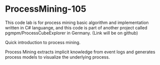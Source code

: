 # ProcessMining-105

This code lab is for process mining basic algorithm and implementation written in C# languange, and this code is part of another project called pgmpm/ProcessCubeExplorer in Germany. (Link will be on github)

Quick introduction to process mining.

Process Mining extracts implicit knowledge from event logs and generates process models to visualize the underlying process.
